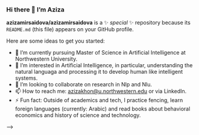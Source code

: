 ### Hi there 👋 I’m Aziza


**azizamirsaidova/azizamirsaidova** is a ✨ _special_ ✨ repository because its `README.md` (this file) appears on your GitHub profile.

Here are some ideas to get you started:
- 🔭 I’m currently pursuing Master of Science in Artificial Intelligence at Northwestern University.
- 🌱 I’m interested in Artificial Intelligence, in particular, understanding the natural languaga and processing it to develop human like intelligent systems.
- 👯 I’m looking to collaborate on research in Nlp and Nlu.
- 📫 How to reach me: azizakhon@u.northwestern.edu or via LinkedIn.
- ⚡ Fun fact: Outside of academics and tech, I practice fencing, learn foreign languages (currently: Arabic) and read books about behavioral economics and history of science and technology.

-->
